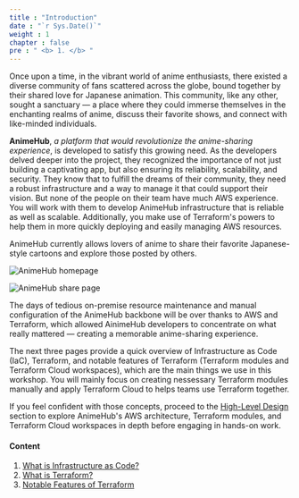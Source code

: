 ```yaml
---
title : "Introduction"
date : "`r Sys.Date()`"
weight : 1
chapter : false
pre : " <b> 1. </b> "
---
```


Once upon a time, in the vibrant world of anime enthusiasts, there existed a diverse community of fans scattered across the globe, bound together by their shared love for Japanese animation. This community, like any other, sought a sanctuary — a place where they could immerse themselves in the enchanting realms of anime, discuss their favorite shows, and connect with like-minded individuals.

**AnimeHub**, *a platform that would revolutionize the anime-sharing experience*, is developed to satisfy this growing need. As the developers delved deeper into the project, they recognized the importance of not just building a captivating app, but also ensuring its reliability, scalability, and security. They know that to fulfill the dreams of their community, they need a robust infrastructure and a way to manage it that could support their vision. But none of the people on their team have much AWS experience. You will work with them to develop AnimeHub infrastructure that is reliable as well as scalable. Additionally, you make use of Terraform's powers to help them in more quickly deploying and easily managing AWS resources.

AnimeHub currently allows lovers of anime to share their favorite Japanese-style cartoons and explore those posted by others.

![AnimeHub homepage](/images/1/0001.svg?featherlight=false&width=45pc)

![AnimeHub share page](/images/1/0002.svg?featherlight=false&width=45pc)

The days of tedious on-premise resource maintenance and manual configuration of the AnimeHub backbone will be over thanks to AWS and Terraform, which allowed AinimeHub developers to concentrate on what really mattered — creating a memorable anime-sharing experience.

The next three pages provide a quick overview of Infrastructure as Code (IaC), Terraform, and notable features of Terraform (Terraform modules and Terraform Cloud workspaces), which are the main things we use in this workshop. You will mainly focus on  creating nessessary Terraform modules manually and apply Terraform Cloud to helps teams use Terraform together. 

If you feel confident with those concepts, proceed to the [High-Level Design](../2-High-Level-Design/) section to explore AnimeHub's AWS architecture, Terraform modules, and Terraform Cloud workspaces in depth before engaging in hands-on work.

#### Content

1. [What is Infrastructure as Code?](1-What-is-Infrastructure-as-Code)
2. [What is Terraform?](2-What-is-Terraform)
3. [Notable Features of Terraform](3-Notable-Features-of-Terraform)
<!-- need to remove parenthesis for path in Hugo 0.88.1 for Windows-->
